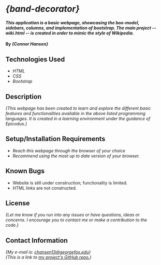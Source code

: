 # _{band-decorator}_

#### _This application is a basic webpage, showcasing the box-model, sidebars, columns, and implementation of bootstrap. The main project -- wiki.html -- is created in order to mimic the style of Wikipedia._

#### By _**{Connor Hansen}**_

## Technologies Used

* _HTML_
* _CSS_
* _Bootstrap_


## Description

_{This webpage has been created to learn and explore the different basic features and functionalities available in the above listed programming languages. It is created in a learning environment under the guidance of Epicodus.}_

## Setup/Installation Requirements

* _Reach this webpage through the browser of your choice_
* _Recommend using the most up to date version of your browser._

## Known Bugs

* Website is still under construction; functionality is limited.
* HTML links are not constructed.

## License

_{Let me know if you run into any issues or have questions, ideas or concerns.  I encourage you to contact me or make a contribution to the code.}_

## Contact Information

_{My e-mail is: [chansen13@georgefox.edu](chansen13@georgefox.edu)}_
<br>
_{This is a link to [my project's GitHub repo.](https://github.com/chansen1395/week-in-review)}_